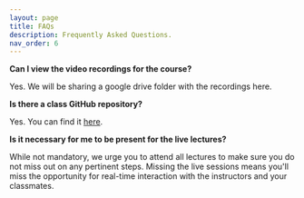 ```yaml
---
layout: page
title: FAQs
description: Frequently Asked Questions.
nav_order: 6
---
```


**Can I view the video recordings for the course?**

Yes. We will be sharing a google drive folder with the recordings here.

**Is there a class GitHub repository?**

Yes. You can find it [here](https://github.com/easternempire/AI-5).

**Is it necessary for me to be present for the live lectures?**

While not mandatory, we urge you to attend all lectures to make sure you do not miss out on any pertinent steps. Missing the live sessions means you'll miss the opportunity for real-time interaction with the instructors and your classmates.



